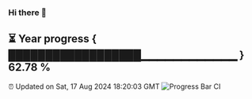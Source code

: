 ### Hi there 👋
⏳ Year progress { ██████████████████▁▁▁▁▁▁▁▁▁▁▁▁ } 62.78 %
---
⏰ Updated on Sat, 17 Aug 2024 18:20:03 GMT
![Progress Bar CI](https://github.com/liununu/liununu/workflows/Progress%20Bar%20CI/badge.svg)
